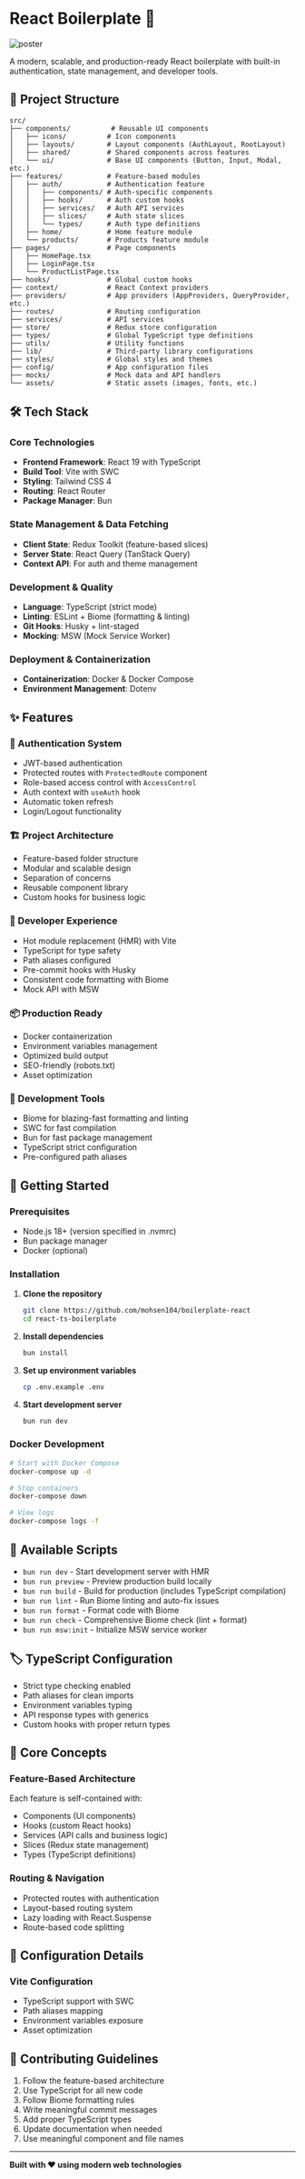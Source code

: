 # React Boilerplate 🚀

![poster](./public/poster.png)

A modern, scalable, and production-ready React boilerplate with built-in authentication, state management, and developer tools.

## 📁 Project Structure

```
src/
├── components/          # Reusable UI components
│   ├── icons/          # Icon components
│   ├── layouts/        # Layout components (AuthLayout, RootLayout)
│   ├── shared/         # Shared components across features
│   └── ui/             # Base UI components (Button, Input, Modal, etc.)
├── features/           # Feature-based modules
│   ├── auth/           # Authentication feature
│   │   ├── components/ # Auth-specific components
│   │   ├── hooks/      # Auth custom hooks
│   │   ├── services/   # Auth API services
│   │   ├── slices/     # Auth state slices
│   │   └── types/      # Auth type definitions
│   ├── home/           # Home feature module
│   └── products/       # Products feature module
├── pages/              # Page components
│   ├── HomePage.tsx
│   ├── LoginPage.tsx
│   └── ProductListPage.tsx
├── hooks/              # Global custom hooks
├── context/            # React Context providers
├── providers/          # App providers (AppProviders, QueryProvider, etc.)
├── routes/             # Routing configuration
├── services/           # API services
├── store/              # Redux store configuration
├── types/              # Global TypeScript type definitions
├── utils/              # Utility functions
├── lib/                # Third-party library configurations
├── styles/             # Global styles and themes
├── config/             # App configuration files
├── mocks/              # Mock data and API handlers
└── assets/             # Static assets (images, fonts, etc.)
```

## 🛠 Tech Stack

### Core Technologies

- **Frontend Framework**: React 19 with TypeScript
- **Build Tool**: Vite with SWC
- **Styling**: Tailwind CSS 4
- **Routing**: React Router
- **Package Manager**: Bun

### State Management & Data Fetching

- **Client State**: Redux Toolkit (feature-based slices)
- **Server State**: React Query (TanStack Query)
- **Context API**: For auth and theme management

### Development & Quality

- **Language**: TypeScript (strict mode)
- **Linting**: ESLint + Biome (formatting & linting)
- **Git Hooks**: Husky + lint-staged
- **Mocking**: MSW (Mock Service Worker)

### Deployment & Containerization

- **Containerization**: Docker & Docker Compose
- **Environment Management**: Dotenv

## ✨ Features

### 🔐 Authentication System

- JWT-based authentication
- Protected routes with `ProtectedRoute` component
- Role-based access control with `AccessControl`
- Auth context with `useAuth` hook
- Automatic token refresh
- Login/Logout functionality

### 🏗 Project Architecture

- Feature-based folder structure
- Modular and scalable design
- Separation of concerns
- Reusable component library
- Custom hooks for business logic

### 🎨 Developer Experience

- Hot module replacement (HMR) with Vite
- TypeScript for type safety
- Path aliases configured
- Pre-commit hooks with Husky
- Consistent code formatting with Biome
- Mock API with MSW

### 📦 Production Ready

- Docker containerization
- Environment variables management
- Optimized build output
- SEO-friendly (robots.txt)
- Asset optimization

### 🔧 Development Tools

- Biome for blazing-fast formatting and linting
- SWC for fast compilation
- Bun for fast package management
- TypeScript strict configuration
- Pre-configured path aliases

## 🚀 Getting Started

### Prerequisites

- Node.js 18+ (version specified in .nvmrc)
- Bun package manager
- Docker (optional)

### Installation

1. **Clone the repository**

   ```bash
   git clone https://github.com/mohsen104/boilerplate-react
   cd react-ts-boilerplate
   ```

2. **Install dependencies**

   ```bash
   bun install
   ```

3. **Set up environment variables**

   ```bash
   cp .env.example .env
   ```

4. **Start development server**
   ```bash
   bun run dev
   ```

### Docker Development

```bash
# Start with Docker Compose
docker-compose up -d

# Stop containers
docker-compose down

# View logs
docker-compose logs -f
```

## 📜 Available Scripts

- `bun run dev` - Start development server with HMR
- `bun run preview` - Preview production build locally
- `bun run build` - Build for production (includes TypeScript compilation)
- `bun run lint` - Run Biome linting and auto-fix issues
- `bun run format` - Format code with Biome
- `bun run check` - Comprehensive Biome check (lint + format)
- `bun run msw:init` - Initialize MSW service worker

## 🏷 TypeScript Configuration

- Strict type checking enabled
- Path aliases for clean imports
- Environment variables typing
- API response types with generics
- Custom hooks with proper return types

## 🎯 Core Concepts

### Feature-Based Architecture

Each feature is self-contained with:

- Components (UI components)
- Hooks (custom React hooks)
- Services (API calls and business logic)
- Slices (Redux state management)
- Types (TypeScript definitions)

### Routing & Navigation

- Protected routes with authentication
- Layout-based routing system
- Lazy loading with React.Suspense
- Route-based code splitting

## 🔧 Configuration Details

### Vite Configuration

- TypeScript support with SWC
- Path aliases mapping
- Environment variables exposure
- Asset optimization

## 🤝 Contributing Guidelines

1. Follow the feature-based architecture
2. Use TypeScript for all new code
3. Follow Biome formatting rules
4. Write meaningful commit messages
5. Add proper TypeScript types
6. Update documentation when needed
7. Use meaningful component and file names

---

**Built with ❤️ using modern web technologies**
